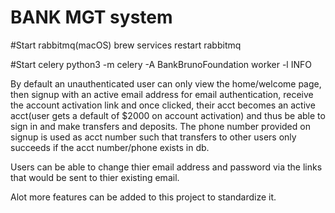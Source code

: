 # BANK MGT system
#Start rabbitmq(macOS)
brew services restart rabbitmq

#Start celery
python3 -m celery -A BankBrunoFoundation worker -l INFO




By default an unauthenticated user can only view the home/welcome page, then signup with an active email address for email authentication, receive the account activation link and once clicked, their acct becomes an active acct(user gets a default of $2000 on account activation) and thus be able to sign in and make transfers and deposits. The phone number provided on signup is used as acct number such that transfers to other users only succeeds if the acct number/phone exists in db.

Users can be able to change thier email address and password via the links that would be sent to thier existing email.

Alot more features can be added to this project to standardize it.



